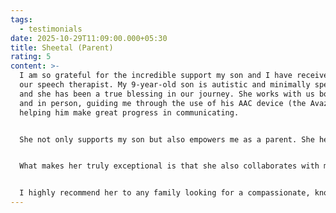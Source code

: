 ```yaml
---
tags:
  - testimonials
date: 2025-10-29T11:09:00.000+05:30
title: Sheetal (Parent)
rating: 5
content: >-
  I am so grateful for the incredible support my son and I have received from
  our speech therapist. My 9-year-old son is autistic and minimally speaking,
  and she has been a true blessing in our journey. She works with us both online
  and in person, guiding me through the use of his AAC device (the Avaz app) and
  helping him make great progress in communicating.


  She not only supports my son but also empowers me as a parent. She helps me plan RPM (Rapid Prompting Method) lessons, assists with behavior strategies, and provides valuable video feedback whenever I share videos of our home sessions. These feedbacks have helped me improve and feel more confident in working with him.


  What makes her truly exceptional is that she also collaborates with my son’s school teacher, providing training and suggestions to help him in the classroom setting. Thanks to her dedication, my son has made significant strides, especially with his communication through the Ava’s app.


  I highly recommend her to any family looking for a compassionate, knowledgeable, and committed speech therapist. She’s not just a therapist — she’s a true partner in my son’s journey.
---
```

